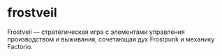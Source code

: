 # frostveil
Frostveil — стратегическая игра с элементами управления производством и выживания, сочетающая дух Frostpunk и механику Factorio.
